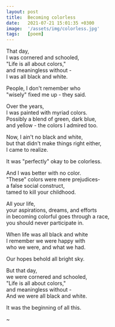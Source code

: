 ```yaml
---
layout: post
title:  Becoming colorless
date:   2021-07-21 15:01:35 +0300
image:  '/assets/img/colorless.jpg'
tags:   [poem]
---
```

That day,  
I was cornered and schooled,  
"Life is all about colors,"  
and meaningless without -  
I was all black and white.  

People, I don't remember who  
"wisely" fixed me up - they said.  

Over the years,  
I was painted with myriad colors.  
Possibly a  blend of green, dark blue,  
and yellow - the colors I admired too.  

Now, I ain't no black and white,  
but that didn't make things right either,  
I came to realize.  

It was "perfectly" okay to be colorless.  

And I was better with no color.  
"These" colors were mere prejudices-  
a false social construct,  
tamed to kill your childhood.  

All your life,  
your aspirations, dreams, and efforts  
in becoming colorful goes through a race,  
you should never participate in.  

When life was all black and white  
I remember we were happy with  
who we were, and what we had.  

Our hopes behold all bright sky.  

But that day,  
we were cornered and schooled,  
"Life is all about colors,"  
and meaningless without -  
And we were all black and white.  

It was the beginning of all this.  

~
